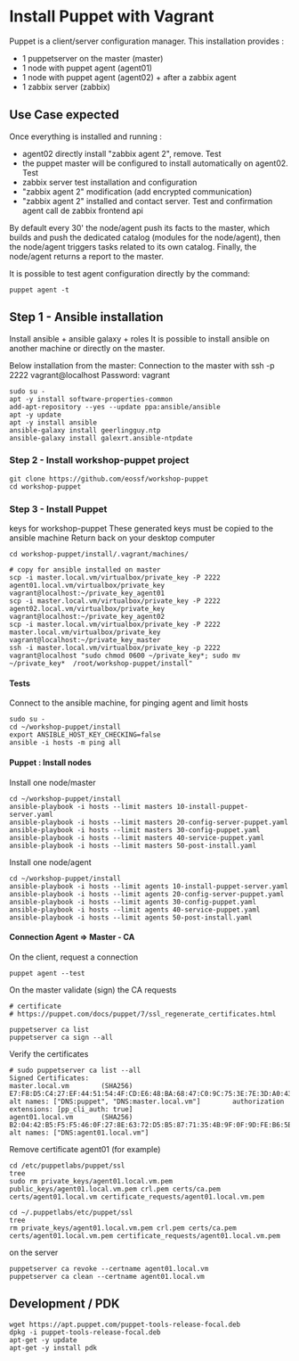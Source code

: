 # Install Puppet with Vagrant
Puppet is a client/server configuration manager.
This installation provides :
 - 1 puppetserver on the master (master)
 - 1 node with puppet agent (agent01)
 - 1 node with puppet agent (agent02) + after a zabbix agent
 - 1 zabbix server (zabbix)

## Use Case expected
Once everything is installed and running : 
 - agent02 directly install "zabbix agent 2", remove. Test
 - the puppet master will be configured to install automatically on agent02. Test
 - zabbix server test installation and configuration
 - "zabbix agent 2" modification (add encrypted communication)
 - "zabbix agent 2" installed and contact server. Test and confirmation agent call de zabbix frontend api

By default every 30' the node/agent push its facts to the master, which builds and push the dedicated catalog (modules for the node/agent), then the node/agent triggers tasks related to its own catalog. Finally, the node/agent returns a report to the master.

It is possible to test agent configuration directly by the command:
````
puppet agent -t
````

## Step 1 - Ansible installation
Install ansible + ansible galaxy + roles
It is possible to install ansible on another machine or directly on the master.

Below installation from the master:
Connection to the master with ssh -p 2222 vagrant@localhost
Password: vagrant
````
sudo su -
apt -y install software-properties-common
add-apt-repository --yes --update ppa:ansible/ansible
apt -y update
apt -y install ansible
ansible-galaxy install geerlingguy.ntp
ansible-galaxy install galexrt.ansible-ntpdate
````

### Step 2 - Install workshop-puppet project
````
git clone https://github.com/eossf/workshop-puppet
cd workshop-puppet
````

### Step 3 - Install Puppet
keys for workshop-puppet
These generated keys must be copied to the ansible machine
Return back on your desktop computer
````
cd workshop-puppet/install/.vagrant/machines/

# copy for ansible installed on master
scp -i master.local.vm/virtualbox/private_key -P 2222 agent01.local.vm/virtualbox/private_key vagrant@localhost:~/private_key_agent01
scp -i master.local.vm/virtualbox/private_key -P 2222 agent02.local.vm/virtualbox/private_key vagrant@localhost:~/private_key_agent02
scp -i master.local.vm/virtualbox/private_key -P 2222 master.local.vm/virtualbox/private_key vagrant@localhost:~/private_key_master
ssh -i master.local.vm/virtualbox/private_key -p 2222 vagrant@localhost "sudo chmod 0600 ~/private_key*; sudo mv ~/private_key*  /root/workshop-puppet/install"
````

#### Tests
Connect to the ansible machine, for pinging agent and limit hosts
````
sudo su -
cd ~/workshop-puppet/install
export ANSIBLE_HOST_KEY_CHECKING=false
ansible -i hosts -m ping all
````

#### Puppet : Install nodes
Install one node/master

````
cd ~/workshop-puppet/install
ansible-playbook -i hosts --limit masters 10-install-puppet-server.yaml
ansible-playbook -i hosts --limit masters 20-config-server-puppet.yaml
ansible-playbook -i hosts --limit masters 30-config-puppet.yaml
ansible-playbook -i hosts --limit masters 40-service-puppet.yaml
ansible-playbook -i hosts --limit masters 50-post-install.yaml
````

Install one node/agent
````
cd ~/workshop-puppet/install
ansible-playbook -i hosts --limit agents 10-install-puppet-server.yaml
ansible-playbook -i hosts --limit agents 20-config-server-puppet.yaml
ansible-playbook -i hosts --limit agents 30-config-puppet.yaml
ansible-playbook -i hosts --limit agents 40-service-puppet.yaml
ansible-playbook -i hosts --limit agents 50-post-install.yaml
````

#### Connection Agent => Master - CA 
On the client, request a connection 
````
puppet agent --test
````

On the master validate (sign) the CA requests
````
# certificate
# https://puppet.com/docs/puppet/7/ssl_regenerate_certificates.html

puppetserver ca list
puppetserver ca sign --all
````

Verify the certificates
````
# sudo puppetserver ca list --all
Signed Certificates:
master.local.vm        (SHA256)  E7:F8:D5:C4:27:EF:44:51:54:4F:CD:E6:48:BA:68:47:C0:9C:75:3E:7E:3D:A0:43:39:8E:94:C5:5B:70:CB:D5 alt names: ["DNS:puppet", "DNS:master.local.vm"]        authorization extensions: [pp_cli_auth: true]
agent01.local.vm       (SHA256)  B2:04:42:B5:F5:F5:46:0F:27:8E:63:72:D5:B5:87:71:35:4B:9F:0F:9D:FE:B6:5B:DC:DE:4E:A8:8F:D6:92:17 alt names: ["DNS:agent01.local.vm"]
````

Remove certificate agent01 (for example)
````
cd /etc/puppetlabs/puppet/ssl
tree
sudo rm private_keys/agent01.local.vm.pem public_keys/agent01.local.vm.pem crl.pem certs/ca.pem certs/agent01.local.vm certificate_requests/agent01.local.vm.pem

cd ~/.puppetlabs/etc/puppet/ssl
tree
rm private_keys/agent01.local.vm.pem crl.pem certs/ca.pem certs/agent01.local.vm.pem certificate_requests/agent01.local.vm.pem
````

on the server
````
puppetserver ca revoke --certname agent01.local.vm
puppetserver ca clean --certname agent01.local.vm
````

## Development / PDK
````
wget https://apt.puppet.com/puppet-tools-release-focal.deb
dpkg -i puppet-tools-release-focal.deb
apt-get -y update
apt-get -y install pdk
````
